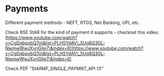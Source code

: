 # Payments

Different payment methods - NEFT, RTGS, Net Banking, UPI, etc.&#x20;

Check BSE StAR for the kind of payment it supports - checkout this video: [https://www.youtube.com/watch?v=CgDqbpobQ7o\&list=PLHSYdAV\_5Ug8Q3GL-NwmwWwJXvriGIje7\&index=6](https://www.youtube.com/watch?v=CgDqbpobQ7o\&list=PLHSYdAV\_5Ug8Q3GL-NwmwWwJXvriGIje7\&index=6)

Check PDF "StARMF\_SINGLE\_PAYMNT\_API (1)"


